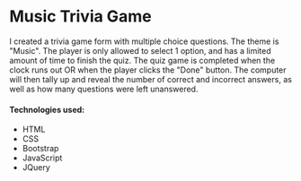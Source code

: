 <h1>Music Trivia Game</h1>

 <p>I created a trivia game form with multiple choice questions. The theme is "Music". The player is only allowed to select 1 option, and has a limited amount of time to finish the quiz. The quiz game is completed when the clock runs out OR when the player clicks the "Done" button. The computer will then tally up and reveal the number of correct and incorrect answers, as well as how many questions were left unanswered.</p>

<h4>Technologies used:</h4>
<ul>
    <li>HTML</li>
    <li>CSS</li>
    <li>Bootstrap</li>
    <li>JavaScript</li>
    <li>JQuery</li>